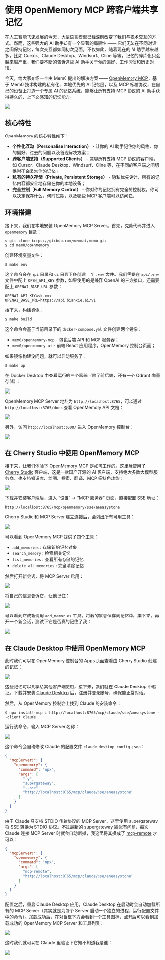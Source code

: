 # 使用 OpenMemory MCP 跨客户端共享记忆

在人工智能飞速发展的今天，大型语言模型已经深刻改变了我们与技术交互的方式。然而，这些强大的 AI 助手却有一个显著的局限性 —— 它们无法在不同对话之间保持记忆，每次交互都如同初次见面。不仅如此，随着现在的 AI 助手越来越多，比如 Cursor、Claude Desktop、Windsurf、Cline 等等，记忆的碎片化只会越来越严重，我们要不断的告诉这些 AI 助手关于你的偏好、工作习惯和历史对话。

今天，给大家介绍一个由 Mem0 提出的解决方案 —— [OpenMemory MCP](https://mem0.ai/openmemory-mcp)，基于 Mem0 技术构建的私有化、本地优先的 AI 记忆层，以及 MCP 标准协议，在自己的设备上打造一个专属 AI 的记忆系统，能够让所有支持 MCP 协议的 AI 助手获得持久的、上下文感知的记忆能力。

![](./images/open-memory-mcp.png)

## 核心特性

OpenMemory 的核心特性如下：

* **个性化互动（Personalise Interaction）** - 让你的 AI 助手记住你的风格、你的偏好、过去的问题以及首选解决方案；
* **跨客户端支持（Supported Clients）** - 兼容所有支持 MCP 协议的客户端，如 Cursor、Claude Desktop、Windsurf、Cline 等，在不同的客户端之间切换时不会丢失你的记忆；
* **私有的持久存储（Private, Persistent Storage）** - 隐私优先设计，所有的记忆内容都安全地存储在你的本地设备；
* **完全控制（Full Memory Control）** - 你对你的记忆拥有完全的控制权，你可以决定保存什么，何时过期，以及哪些 MCP 客户端可以访问它。

## 环境搭建

接下来，我们在本地安装 OpenMemory MCP Server。首先，克隆代码并进入 `openmemory` 目录：

```
$ git clone https://github.com/mem0ai/mem0.git
$ cd mem0/openmemory
```

创建环境变量文件：

```
$ make env
```

这个命令会在 `api` 目录和 `ui` 目录下各创建一个 `.env` 文件。我们需要在 `api/.env` 文件中配上 `OPEN_API_KEY` 参数，如果使用的是兼容 OpenAI 的三方接口，还需要配上 `OPENAI_BASE_URL` 参数：

```
OPENAI_API_KEY=sk-xxx
OPENAI_BASE_URL=https://api.bianxie.ai/v1
```

接下来，构建镜像：

```
$ make build
```

这个命令会基于当前目录下的 `docker-compose.yml` 文件创建两个镜像：

* `mem0/openmemory-mcp` - 包含后端 API 和 MCP 服务器；
* `mem0/openmemory-ui` - 前端 React 应用程序，OpenMemory 控制台页面；

如果镜像构建没问题，就可以启动服务了：

```
$ make up
```

在 Docker Desktop 中查看运行的三个容器（除了前后端，还有一个 Qdrant 向量存储）：

![](./images/open-memory-containers.png)

OpenMemory MCP Server 地址为 `http://localhost:8765`，可以通过 `http://localhost:8765/docs` 查看 OpenMemory API 文档：

![](./images/open-memory-api.png)

另外，访问 `http://localhost:3000/` 进入 OpenMemory 控制台：

![](./images/open-memory-dashboard.png)

## 在 Cherry Studio 中使用 OpenMemory MCP

接下来，让我们体验下 OpenMemory MCP 是如何工作的。这里我使用了 [Cherry Studio](https://github.com/CherryHQ/cherry-studio) 客户端，这是一款国产开源的 AI 客户端，支持绝大多数大模型服务商，也支持知识库、绘图、搜索、翻译、MCP 等特色功能：

![](./images/cherry-studio-home.png)

下载并安装客户端后，进入 “设置” -> “MCP 服务器” 页面，直接配置 SSE 地址：

```
http://localhost:8765/mcp/openmemory/sse/aneasystone
```

Cherry Studio 和 MCP Server 建立连接后，会列出所有可用工具：

![](./images/cherry-studio-mcp-setting.png)

可以看到 OpenMemory MCP 提供了四个工具：

* `add_memories` : 存储新的记忆对象
* `search_memory` : 检索相关记忆
* `list_memories` : 查看所有存储的记忆
* `delete_all_memories` : 完全清除记忆

然后打开新会话，将 MCP Server 启用：

![](./images/cherry-studio-chat-enable-mcp.png)

将自己的信息告诉它，让他记住：

![](./images/cherry-studio-chat.png)

可以看到它成功调用 `add_memories` 工具，将我的信息保存到记忆中。接下来，再开一个新会话，测试下它是否真的记住了我：

![](./images/cherry-studio-chat-2.png)

## 在 Claude Desktop 中使用 OpenMemory MCP

此时我们可以在 OpenMemory 控制台的 Apps 页面查看由 Cherry Studio 创建的记忆：

![](./images/open-memory-apps.png)

这些记忆可以共享给其他客户端使用，接下来，我们就在 Claude Desktop 中验证。下载并安装 [Claude Desktop](https://claude.ai/download) 后，注册并登录账号，确保能正常对话。

然后，从 OpenMemory 控制台上找到 Claude 的安装命令：

```
$ npx install-mcp i http://localhost:8765/mcp/claude/sse/aneasystone --client claude
```

运行该命令，输入 MCP Server 名称：

![](./images/claude-mcp-install.png)

这个命令会自动修改 Claude 的配置文件 `claude_desktop_config.json`：

```json
{
  "mcpServers": {
    "openmemory": {
      "command": "npx",
      "args": [
        "-y",
        "supergateway",
        "--sse",
        "http://localhost:8765/mcp/claude/sse/aneasystone"
      ]
    }
  }
}
```

由于 Claude 只支持 STDIO 传输协议的 MCP Server，这里使用 [supergateway](https://github.com/supercorp-ai/supergateway) 将 SSE 转换为 STDIO 协议。不过最新的 supergateway [貌似有问题](https://github.com/supercorp-ai/supergateway/issues/67)，每次 Claude 连接 MCP Server 时就会自动断掉，我这里将其换成了 [mcp-remote](https://github.com/geelen/mcp-remote) 才可以：

```json
{
  "mcpServers": {
    "openmemory": {
      "command": "npx",
      "args": [
        "mcp-remote",
        "http://localhost:8765/mcp/claude/sse/aneasystone"
      ]
    }
  }
}
```

配置之后，重启 Claude Desktop 应用，Claude Desktop 在启动时会自动加载所有的 MCP Server（其实就是为每个 Server 启动一个独立的进程，运行配置文件中的命令）。加载成功后，在对话框下方会看到一个工具图标，点开后可以看到加载成功的 OpenMemory MCP Server 和工具列表：

![](./images/claude-mcp-setting.png)

这时我们就可以在 Claude 里验证下它知不知道我是谁：

![](./images/claude-chat.png)
